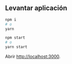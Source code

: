 ## Levantar aplicación

```bash
npm i
# o
yarn

npm start
# o
yarn start
```

Abrir [http://localhost:3000](http://localhost:3000).
